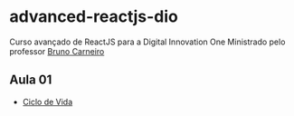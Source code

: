 # advanced-reactjs-dio

Curso avançado de ReactJS para a Digital Innovation One
Ministrado pelo professor [Bruno Carneiro](https://github.com/Tautorn)


## Aula 01
- [Ciclo de Vida](./life-cycle)
